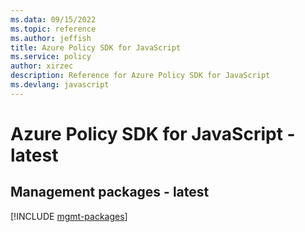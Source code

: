 ```yaml
---
ms.data: 09/15/2022
ms.topic: reference
ms.author: jeffish
title: Azure Policy SDK for JavaScript
ms.service: policy
author: xirzec
description: Reference for Azure Policy SDK for JavaScript
ms.devlang: javascript
---
```

# Azure Policy SDK for JavaScript - latest

## Management packages - latest
[!INCLUDE [mgmt-packages](policy-mgmt-index.md)]